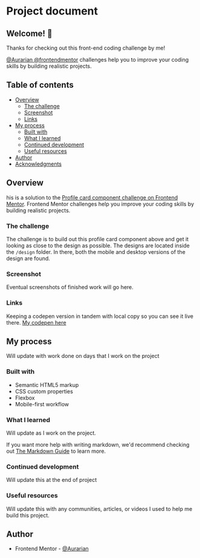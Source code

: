 # Project document

## Welcome! 👋

Thanks for checking out this front-end coding challenge by me!

[@Aurarian @frontendmentor](https://www.frontendmentor.io/profile/Aurarian) challenges help you to improve your coding skills by building realistic projects.

## Table of contents

- [Overview](#overview)
  - [The challenge](#the-challenge)
  - [Screenshot](#screenshot)
  - [Links](#links)
- [My process](#my-process)
  - [Built with](#built-with)
  - [What I learned](#what-i-learned)
  - [Continued development](#continued-development)
  - [Useful resources](#useful-resources)
- [Author](#author)
- [Acknowledgments](#acknowledgments)

## Overview

his is a solution to the [Profile card component challenge on Frontend Mentor](https://www.frontendmentor.io/challenges/profile-card-component-cfArpWshJ). Frontend Mentor challenges help you improve your coding skills by building realistic projects.

### The challenge

The challenge is to build out this profile card component above and get it looking as close to the design as possible.
The designs are located inside the `/design` folder. In there, both the mobile and desktop versions of the design are found.

### Screenshot

Eventual screenshots of finished work will go here.

<!--
![](./screenshot.jpg) -->

### Links

Keeping a codepen version in tandem with local copy so you can see it live there.
[My codepen here](https://codepen.io/aurarian)

## My process

Will update with work done on days that I work on the project

### Built with

- Semantic HTML5 markup
- CSS custom properties
- Flexbox
- Mobile-first workflow

### What I learned

Will update as I work on the project.
<!-- 
```html
<h1>Some HTML code I'm proud of</h1>
```

```css
.proud-of-this-css {
  color: papayawhip;
}
```
 -->
If you want more help with writing markdown, we'd recommend checking out [The Markdown Guide](https://www.markdownguide.org/) to learn more.

### Continued development

Will update this at the end of project

### Useful resources

Will update this with any communities, articles, or videos I used to help me build this project.

<!--
- [Example resource 1](https://www.example.com) - This helped me for XYZ reason. I really liked this pattern and will use it going forward.
- [Example resource 2](https://www.example.com) - This is an amazing article which helped me finally understand XYZ. I'd recommend it to anyone still learning this concept. -->

## Author

- Frontend Mentor - [@Aurarian](https://www.frontendmentor.io/profile/Aurarian)
